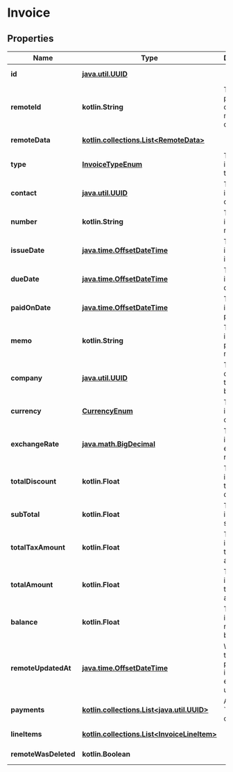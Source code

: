 
# Invoice

## Properties
Name | Type | Description | Notes
------------ | ------------- | ------------- | -------------
**id** | [**java.util.UUID**](java.util.UUID.md) |  |  [optional] [readonly]
**remoteId** | **kotlin.String** | The third-party API ID of the matching object. |  [optional]
**remoteData** | [**kotlin.collections.List&lt;RemoteData&gt;**](RemoteData.md) |  |  [optional] [readonly]
**type** | [**InvoiceTypeEnum**](InvoiceTypeEnum.md) | The invoice&#39;s type. |  [optional]
**contact** | [**java.util.UUID**](java.util.UUID.md) | The invoice&#39;s contact. |  [optional]
**number** | **kotlin.String** | The invoice&#39;s number. |  [optional]
**issueDate** | [**java.time.OffsetDateTime**](java.time.OffsetDateTime.md) | The invoice&#39;s issue date. |  [optional]
**dueDate** | [**java.time.OffsetDateTime**](java.time.OffsetDateTime.md) | The invoice&#39;s due date. |  [optional]
**paidOnDate** | [**java.time.OffsetDateTime**](java.time.OffsetDateTime.md) | The invoice&#39;s paid date. |  [optional]
**memo** | **kotlin.String** | The invoice&#39;s private note. |  [optional]
**company** | [**java.util.UUID**](java.util.UUID.md) | The company the invoice belongs to. |  [optional]
**currency** | [**CurrencyEnum**](CurrencyEnum.md) | The invoice&#39;s currency. |  [optional]
**exchangeRate** | [**java.math.BigDecimal**](java.math.BigDecimal.md) | The invoice&#39;s exchange rate. |  [optional]
**totalDiscount** | **kotlin.Float** | The invoice&#39;s total discount. |  [optional]
**subTotal** | **kotlin.Float** | The invoice&#39;s sub-total. |  [optional]
**totalTaxAmount** | **kotlin.Float** | The invoice&#39;s total tax amount. |  [optional]
**totalAmount** | **kotlin.Float** | The invoice&#39;s total amount. |  [optional]
**balance** | **kotlin.Float** | The invoice&#39;s remaining balance. |  [optional]
**remoteUpdatedAt** | [**java.time.OffsetDateTime**](java.time.OffsetDateTime.md) | When the third party&#39;s invoice entry was updated. |  [optional]
**payments** | [**kotlin.collections.List&lt;java.util.UUID&gt;**](java.util.UUID.md) | Array of &#x60;Payment&#x60; object IDs. |  [optional]
**lineItems** | [**kotlin.collections.List&lt;InvoiceLineItem&gt;**](InvoiceLineItem.md) |  |  [optional] [readonly]
**remoteWasDeleted** | **kotlin.Boolean** |  |  [optional] [readonly]



